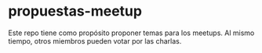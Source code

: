 # propuestas-meetup
Este repo tiene como propósito proponer temas para los meetups. Al mismo tiempo, otros miembros pueden votar por las charlas.
